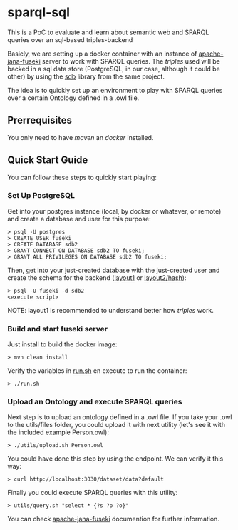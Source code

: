 # sparql-sql

This is a PoC to evaluate and learn about semantic web and SPARQL queries over an sql-based triples-backend

Basicly, we are setting up a docker container with an instance of [apache-jana-fuseki](https://jena.apache.org/documentation/fuseki2/) server to work with SPARQL queries. The *triples* used will be backed in a sql data store (PostgreSQL, in our case, although it could be other) by using the [sdb](https://jena.apache.org/documentation/sdb/sdb_index.html) library from the same project.

The idea is to quickly set up an environment to play with SPARQL queries over a certain Ontology defined in a .owl file.

## Prerrequisites

You only need to have *maven* an *docker* installed.

## Quick Start Guide

You can follow these steps to quickly start playing:

### Set Up PostgreSQL

Get into your postgres instance (local, by docker or whatever, or remote) and create a database and user for this purpose:
```
> psql -U postgres
> CREATE USER fuseki
> CREATE DATABASE sdb2
> GRANT CONNECT ON DATABASE sdb2 TO fuseki;
> GRANT ALL PRIVILEGES ON DATABASE sdb2 TO fuseki;
```

Then, get into your just-created database with the just-created user and create the schema for the backend ([layout1](sql/layout1.sql) or [layout2/hash](sql/layout2_hash.sql)):
```
> psql -U fuseki -d sdb2
<execute script>
```
NOTE: layout1 is recommended to understand better how *triples* work.

### Build and start fuseki server

Just install to build the docker image:
```
> mvn clean install
```

Verify the variables in [run.sh](run.sh) en execute to run the container:
```
> ./run.sh
```

### Upload an Ontology and execute SPARQL queries

Next step is to upload an ontology defined in a .owl file. If you take your .owl to the utils/files folder, you could upload it with next utility (let's see it with the included example Person.owl):
```
> ./utils/upload.sh Person.owl
```

You could have done this step by using the endpoint. We can verify it this way:
```
> curl http://localhost:3030/dataset/data?default
```

Finally you could execute SPARQL queries with this utility:
```
> utils/query.sh "select * {?s ?p ?o}"
```

You can check [apache-jana-fuseki](https://jena.apache.org/documentation/fuseki2/) documention for further information.
